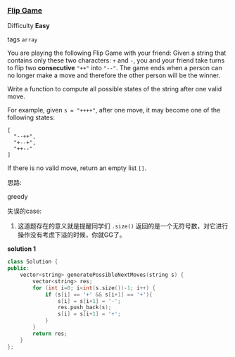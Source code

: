 ### [Flip Game](https://leetcode.com/problems/flip-game/)   

Difficulty **Easy**

tags `array`

You are playing the following Flip Game with your friend: Given a string that contains only these two characters: `+` and `-`, you and your friend take turns to flip two **consecutive** `"++"` into `"--"`. The game ends when a person can no longer make a move and therefore the other person will be the winner.

Write a function to compute all possible states of the string after one valid move.

For example, given `s = "++++"`, after one move, it may become one of the following states:

```
[
  "--++",
  "+--+",
  "++--"
]
```

If there is no valid move, return an empty list `[]`.

思路: 

greedy

失误的case:

1. 这道题存在的意义就是提醒同学们 `.size()` 返回的是一个无符号数，对它进行操作没有考虑下溢的时候，你就GG了。



**solution 1**

```c++
class Solution {
public:
    vector<string> generatePossibleNextMoves(string s) {
        vector<string> res;
        for (int i=0; i<int(s.size())-1; i++) {
            if (s[i] == '+' && s[i+1] == '+'){
                s[i] = s[i+1] = '-';
                res.push_back(s);
                s[i] = s[i+1] = '+';
            }
        }
        return res;
    }
};
```
